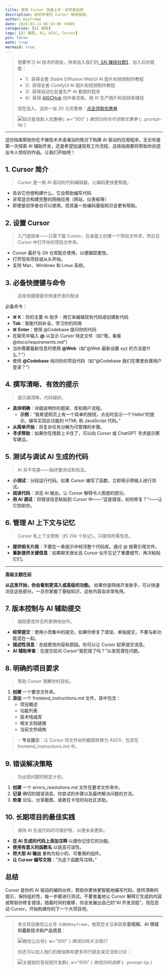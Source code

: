 ```yaml
---
title: 使用 Cursor 快速上手：初学者指南
description: 给初学者的 Cursor 使用指南。
author: Keyframe
date: 2025-03-13 08:18:08 +0800
categories: [AI 编程]
tags: [AI 编程, AI, AIGC, Cursor]
pin: false
math: true
mermaid: true
---
```



>想要学习 AI 技术的朋友，快来加入我们的<a href="https://t.zsxq.com/nd3Wj" target="_blank" rel="noopener noreferrer">【AI 赚钱社群】</a>，加入后你就能：
>
>- 1）获得全套 Stable Diffusion WebUI AI 图片和视频制作教程
>- 2）获得全套 ComfyUI AI 图片和视频制作教程
>- 3）获得自动化批量生产 AI 套图的程序
>- 4）获得 <a href="https://aigchub.ai" target="_blank" rel="noopener noreferrer">AIGCHub</a> 创作者资格，用 AI 生产图片和视频来赚钱
>
>现在加入，送你一张 20 元优惠券：<a href="https://t.zsxq.com/nd3Wj" target="_blank" rel="noopener noreferrer">点击领取优惠券</a>
>
>![知识星球新人优惠券](assets/img/aigc-zsxq-coupon.png){: w="300" }
>_微信扫码也可领取优惠券_
{: .prompt-tip }

---



这份指南帮助你在不被技术术语淹没的情况下构建 AI 驱动的应用程序。无论你是第一次探索 AI 辅助开发，还是希望加速现有工作流程，这些指南都将帮助你创造出令人惊叹的作品。让我们开始吧！

## 1. Cursor 简介

> Cursor 是一款 AI 驱动的代码编辑器，让编码更快更智能。

- 告诉它你想构建什么，它会帮助编写代码
- 非常适合构建完整的网络应用（网站、仪表板等）
- 即使是初学者也可以使用，但具备一些编码基础知识会更有帮助。

## 2. 设置 Cursor

> 入门很简单——只需下载 Cursor，在桌面上创建一个项目文件夹，然后在 Cursor 中打开你的项目文件夹。

- Cursor 最好与 Git 仓库配合使用，以便跟踪更改。
- 打开现有项目或从头开始。
- 支持 Mac、Windows 和 Linux 系统。

## 3. 必备快捷键与命令

> 这些快捷键是你快速开发的秘诀

必备命令：

- **⌘ K**：你的主要 AI 助手 - 用它来编辑现有代码或创建新代码
- **Tab**：智能代码补全，学习你的风格
- **⌘ Enter**：使用 @Codebase 提问你的代码
- 在聊天中输入 **@** 以显示 Cursor 特定文件（如“嘿，看看 @docs/requirements.md”）
- 当你需要最新信息时使用 **@Web**（如“@Web 最新设置 xyz 的方法是什么？”）
- 使用 **@Codebase** 询问你的项目代码（如“@Codebase 我们在哪里处理用户登录？”）

## 4. 撰写清晰、有效的提示

> 提示越清晰，代码越好。

- **具体明确**：详细说明你的框架、库和用户流程。
	- **示例**：“我希望网页上有一个简单的按钮，点击时显示一个‘Hello!’的提示。编写实现此功能的 HTML 和 JavaScript 代码。”
- **从简单开始**：将复杂任务分解为可管理的步骤。
- **寻求帮助**：如果你在措辞上卡住了，可以向 Cursor 或 ChatGPT 寻求提示撰写建议。

## 5. 测试与调试 AI 生成的代码

> AI 并不完美——始终要测试和验证。

- **小测试**：分段运行代码。如果 Cursor 编写了函数，立即用示例输入进行测试。
- **阅读代码**：浏览 AI 输出。让 Cursor 解释令人困惑的部分。
- **用 AI 调试**：将错误信息粘贴到 Cursor 中——“这是错误，如何修复？”——让它协助你。

## 6. 管理 AI 上下文与记忆

> Cursor 有上下文限制（约 20k 个标记）。只提供所需信息。

- **提供相关片段**：不要在一条提示中倾泻整个代码库。通过 @ 按需引用文件。
- **重新提供关键信息**：如果聊天很长且 Cursor 似乎忘记了重要细节，再次粘贴它们。


---

**高级主题在前**

**从这里开始，你会看到更深入或高级的功能。** 如果你是网络开发新手，可以快速浏览这些部分。一旦你掌握了基础知识，这些内容会非常有用。

## 7. 版本控制与 AI 辅助提交

> 跟踪更改并无所畏惧地协作。

- **经常提交**：使用小而集中的提交。如果你修复了错误，单独提交，不要与新功能混在一起。
- **描述性消息**：总结更改内容和原因。你可以让 Cursor 起草提交消息。
- **AI 辅助审查**：在提交前问 Cursor“我犯错了吗？”以发现潜在问题。

## 8. 明确的项目要求

> 帮助 Cursor 理解你的目标。

1. **创建** 一个要求文件夹。
2. **添加** 一个 frontend_instructions.md 文件，其中包含：
	- 项目概述
	- 功能列表
	- 技术栈或库
	- 相关文档链接
	- 当前文件结构

>💡 **专业提示**：让 Cursor 将文件树的截图转换为 ASCII，包含在 frontend_instructions.md 中。

## 9. 错误解决策略

> 为出现问题时制定计划。

1. **创建** 一个 errors_resolutions.md 文件在要求文件夹中。
2. **记录** 确切的错误消息、你尝试的步骤以及最终解决问题的方法。
3. **检查** 论坛、分享截图，或者在卡住时向社区求助。

## 10. 长期项目的最佳实践

> 保持 AI 生成代码的可维护性，以便未来更新。

- **在 AI 生成的代码上添加注释** 以便你记住它的功能。
- **使用有意义的函数名** 以提高可读性。
- **将大型 AI 输出** 重构为较小的、可重用的组件。
- **让 Cursor 编写文档**：“为这个函数写注释。”

## 总结

Cursor 是你的 AI 驱动的编码伙伴，帮助你更快更智能地编写代码。提供清晰的提示，保持组织性，每一步都进行测试。不要害羞地让 Cursor 解释它生成的内容或帮助你修复错误。随着时间的推移，你会发展出自己的“AI 开发流程”。现在启动 Cursor，开始构建你的下一个大项目吧。


---

> 本文转自微信公众号 `关键帧Keyframe`，推荐您关注来获取**音视频、AI 领域的最新技术和产品信息**：
>
>![微信公众号](assets/img/keyframe-mp.jpg){: w="300" }
>_微信扫码关注我们_
>
>你还可以加入我们的微信群和更多同行朋友来交流和讨论：
>
>![关键帧的音视频开发群](assets/img/av-wechat-group.jpg){: w="600" }
>_微信扫码进群_
{: .prompt-tip }

